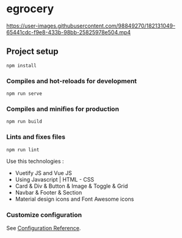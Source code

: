 # egrocery


https://user-images.githubusercontent.com/98849270/182131049-65441cdc-f9e8-433b-98bb-25825978e504.mp4


## Project setup
```
npm install
```

### Compiles and hot-reloads for development
```
npm run serve
```

### Compiles and minifies for production
```
npm run build
```

### Lints and fixes files
```
npm run lint
```

Use this technologies :
- Vuetify JS and Vue JS
- Using Javascript | HTML - CSS
- Card & Div & Button & Image & Toggle & Grid
- Navbar & Footer & Section
- Material design icons and Font Awesome icons

### Customize configuration
See [Configuration Reference](https://cli.vuejs.org/config/).
